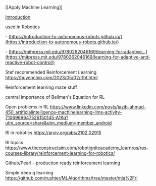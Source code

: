 [[Apply Machine Learning]]

[Introduction](https://www.deepmind.com/learning-resources/introduction-to-reinforcement-learning-with-david-silver)

used in Robotics

- [https://introduction-to-autonomous-robots.github.io/](https://introduction-to-autonomous-robots.github.io/)

- [https://mitpress.mit.edu/9780262046169/learning-for-adaptive...](https://mitpress.mit.edu/9780262046169/learning-for-adaptive-and-reactive-robot-control/)

Stef recommended Reinforcement Learning
https://huyenchip.com/2023/05/02/rlhf.html

Reinforcement learning maze stuff

central importance of Bellman's Equation for RL

Open problems in RL
https://www.linkedin.com/posts/jazib-ahmad-450_artificialintelligence-machinelearning-llms-activity-7106969647526150145-A1Kq?utm_source=share&utm_medium=member_android

Rl in robotics
https://arxiv.org/abs/2102.02915

Rl topics
https://www.theconstructsim.com/robotigniteacademy_learnros/ros-courses-library/reinforcement-learning-for-robotics/

Github/Pearl - production ready reinforcement learning

Simple deep q learning
https://github.com/rushter/MLAlgorithms/tree/master/mla%2Frl